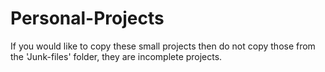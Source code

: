# Personal-Projects
If you would like to copy these small projects then do not copy those from the 'Junk-files' folder, they are incomplete projects.

